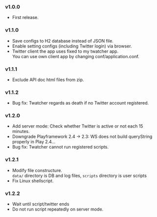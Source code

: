 ### v1.0.0
- First release.

### v1.1.0
- Save configs to H2 database instead of JSON file.
- Enable setting configs (including Twitter login) via browser.
- Twitter client the app uses fixed to my twatcher app.  
  You can use own client app by changing conf/application.conf.

### v1.1.1
- Exclude API doc html files from zip.

### v1.1.2
- Bug fix: Twatcher regards as death if no Twitter account registered.

### v1.2.0
- Add server mode: Check whether Twitter is active or not each 15 minutes.
- Downgrade Playframework 2.4 -> 2.3: WS does not build queryString properly in Play 2.4...
- Bug fix: Twatcher cannot run registered scripts.

### v1.2.1
- Modify file constructure.  
  `data/` directory is DB and log files, `scripts` directory is user scripts
- Fix Linux shellscript.

### v1.2.2
- Wait until script/twitter ends
- Do not run script repeatedly on server mode.
